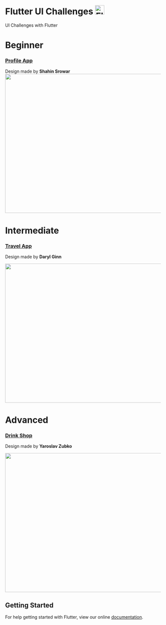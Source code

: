 # Flutter UI Challenges <img src="https://flutter.io/images/flutter-mark-square-100.png" alt="Flutter" width="30" height="30" />

UI Challenges with Flutter


# Beginner

### [Profile App](https://github.com/tomialagbe/flutter_ui_challenges/tree/master/profile)
Design made by **Shahin Srowar**
[<img src="https://github.com/tomialagbe/flutter_ui_challenges/blob/master/profile.png" width="600" height="450">](https://dribbble.com/shots/4249249-Profile-App-Screen-Exploration)

# Intermediate

### [Travel App](https://github.com/tomialagbe/flutter_ui_challenges/tree/master/travel)
Design made by **Daryl Ginn**

[<img src="https://github.com/tomialagbe/flutter_ui_challenges/blob/master/travel.gif" width="600" height="450">](https://dribbble.com/shots/4301490-Travel-App)

# Advanced

### [Drink Shop](https://github.com/tomialagbe/flutter_ui_challenges/tree/master/drinkshop)
Design made by **Yaroslav Zubko**

[<img src="https://github.com/tomialagbe/flutter_ui_challenges/blob/master/drinkshop.gif" width="600" height="450">](https://dribbble.com/shots/3843453-Drink-Shop)

## Getting Started

For help getting started with Flutter, view our online
[documentation](https://flutter.io/docs).
